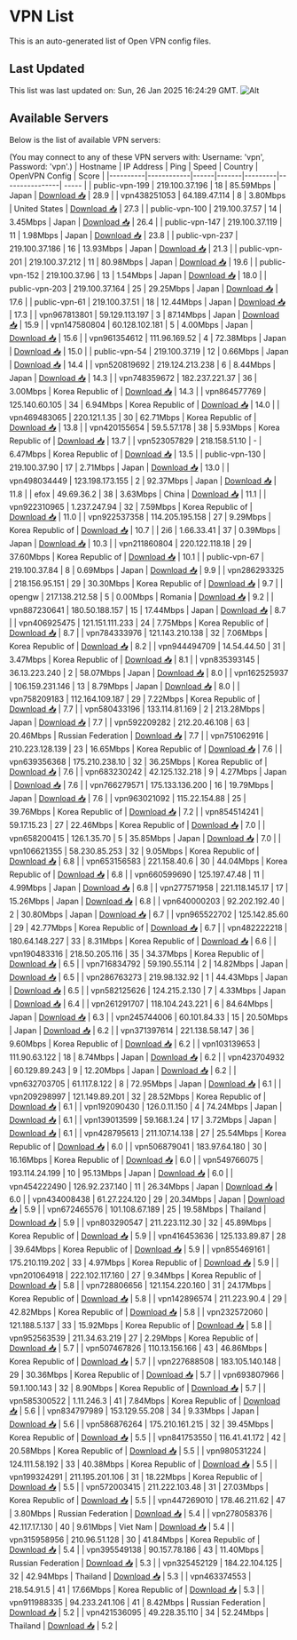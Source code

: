 # VPN List

This is an auto-generated list of Open VPN config files.

## Last Updated

This list was last updated on: Sun, 26 Jan 2025 16:24:29 GMT.
![Alt](https://repobeats.axiom.co/api/embed/186b98318ef1479477931607c1ad7d823f12451f.svg "Repobeats analytics image")

## Available Servers

Below is the list of available VPN servers:

(You may connect to any of these VPN servers with: Username: 'vpn', Password: 'vpn'.)
| Hostname | IP Address | Ping | Speed | Country | OpenVPN Config | Score |
|----------|------------|------|-------|---------|----------------| ----- |
| public-vpn-199 | 219.100.37.196 | 18 | 85.59Mbps | Japan | [Download 📥](./configs/server_0_JP.ovpn) | 28.9 |
| vpn438251053 | 64.189.47.114 | 8 | 3.80Mbps | United States | [Download 📥](./configs/server_1_US.ovpn) | 27.3 |
| public-vpn-100 | 219.100.37.57 | 14 | 3.45Mbps | Japan | [Download 📥](./configs/server_2_JP.ovpn) | 26.4 |
| public-vpn-147 | 219.100.37.119 | 11 | 1.98Mbps | Japan | [Download 📥](./configs/server_3_JP.ovpn) | 23.8 |
| public-vpn-237 | 219.100.37.186 | 16 | 13.93Mbps | Japan | [Download 📥](./configs/server_4_JP.ovpn) | 21.3 |
| public-vpn-201 | 219.100.37.212 | 11 | 80.98Mbps | Japan | [Download 📥](./configs/server_5_JP.ovpn) | 19.6 |
| public-vpn-152 | 219.100.37.96 | 13 | 1.54Mbps | Japan | [Download 📥](./configs/server_6_JP.ovpn) | 18.0 |
| public-vpn-203 | 219.100.37.164 | 25 | 29.25Mbps | Japan | [Download 📥](./configs/server_7_JP.ovpn) | 17.6 |
| public-vpn-61 | 219.100.37.51 | 18 | 12.44Mbps | Japan | [Download 📥](./configs/server_8_JP.ovpn) | 17.3 |
| vpn967813801 | 59.129.113.197 | 3 | 87.14Mbps | Japan | [Download 📥](./configs/server_9_JP.ovpn) | 15.9 |
| vpn147580804 | 60.128.102.181 | 5 | 4.00Mbps | Japan | [Download 📥](./configs/server_10_JP.ovpn) | 15.6 |
| vpn961354612 | 111.96.169.52 | 4 | 72.38Mbps | Japan | [Download 📥](./configs/server_11_JP.ovpn) | 15.0 |
| public-vpn-54 | 219.100.37.19 | 12 | 0.66Mbps | Japan | [Download 📥](./configs/server_12_JP.ovpn) | 14.4 |
| vpn520819692 | 219.124.213.238 | 6 | 8.44Mbps | Japan | [Download 📥](./configs/server_13_JP.ovpn) | 14.3 |
| vpn748359672 | 182.237.221.37 | 36 | 3.00Mbps | Korea Republic of | [Download 📥](./configs/server_14_KR.ovpn) | 14.3 |
| vpn864577769 | 125.140.60.105 | 34 | 6.94Mbps | Korea Republic of | [Download 📥](./configs/server_15_KR.ovpn) | 14.0 |
| vpn469483065 | 220.121.1.35 | 30 | 62.71Mbps | Korea Republic of | [Download 📥](./configs/server_16_KR.ovpn) | 13.8 |
| vpn420155654 | 59.5.57.178 | 38 | 5.93Mbps | Korea Republic of | [Download 📥](./configs/server_17_KR.ovpn) | 13.7 |
| vpn523057829 | 218.158.51.10 | - | 6.47Mbps | Korea Republic of | [Download 📥](./configs/server_18_KR.ovpn) | 13.5 |
| public-vpn-130 | 219.100.37.90 | 17 | 2.71Mbps | Japan | [Download 📥](./configs/server_19_JP.ovpn) | 13.0 |
| vpn498034449 | 123.198.173.155 | 2 | 92.37Mbps | Japan | [Download 📥](./configs/server_20_JP.ovpn) | 11.8 |
| efox | 49.69.36.2 | 38 | 3.63Mbps | China | [Download 📥](./configs/server_21_CN.ovpn) | 11.1 |
| vpn922310965 | 1.237.247.94 | 32 | 7.59Mbps | Korea Republic of | [Download 📥](./configs/server_22_KR.ovpn) | 11.0 |
| vpn922537358 | 114.205.195.158 | 27 | 9.29Mbps | Korea Republic of | [Download 📥](./configs/server_23_KR.ovpn) | 10.7 |
| 2i6 | 1.66.33.41 | 37 | 0.39Mbps | Japan | [Download 📥](./configs/server_24_JP.ovpn) | 10.3 |
| vpn211860804 | 220.122.118.18 | 29 | 37.60Mbps | Korea Republic of | [Download 📥](./configs/server_25_KR.ovpn) | 10.1 |
| public-vpn-67 | 219.100.37.84 | 8 | 0.69Mbps | Japan | [Download 📥](./configs/server_26_JP.ovpn) | 9.9 |
| vpn286293325 | 218.156.95.151 | 29 | 30.30Mbps | Korea Republic of | [Download 📥](./configs/server_27_KR.ovpn) | 9.7 |
| opengw | 217.138.212.58 | 5 | 0.00Mbps | Romania | [Download 📥](./configs/server_28_RO.ovpn) | 9.2 |
| vpn887230641 | 180.50.188.157 | 15 | 17.44Mbps | Japan | [Download 📥](./configs/server_29_JP.ovpn) | 8.7 |
| vpn406925475 | 121.151.111.233 | 24 | 7.75Mbps | Korea Republic of | [Download 📥](./configs/server_30_KR.ovpn) | 8.7 |
| vpn784333976 | 121.143.210.138 | 32 | 7.06Mbps | Korea Republic of | [Download 📥](./configs/server_31_KR.ovpn) | 8.2 |
| vpn944494709 | 14.54.44.50 | 31 | 3.47Mbps | Korea Republic of | [Download 📥](./configs/server_32_KR.ovpn) | 8.1 |
| vpn835393145 | 36.13.223.240 | 2 | 58.07Mbps | Japan | [Download 📥](./configs/server_33_JP.ovpn) | 8.0 |
| vpn162525937 | 106.159.231.146 | 13 | 8.79Mbps | Japan | [Download 📥](./configs/server_34_JP.ovpn) | 8.0 |
| vpn758209183 | 112.164.109.187 | 29 | 7.22Mbps | Korea Republic of | [Download 📥](./configs/server_35_KR.ovpn) | 7.7 |
| vpn580433196 | 133.114.81.169 | 2 | 213.28Mbps | Japan | [Download 📥](./configs/server_36_JP.ovpn) | 7.7 |
| vpn592209282 | 212.20.46.108 | 63 | 20.46Mbps | Russian Federation | [Download 📥](./configs/server_37_RU.ovpn) | 7.7 |
| vpn751062916 | 210.223.128.139 | 23 | 16.65Mbps | Korea Republic of | [Download 📥](./configs/server_38_KR.ovpn) | 7.6 |
| vpn639356368 | 175.210.238.10 | 32 | 36.25Mbps | Korea Republic of | [Download 📥](./configs/server_39_KR.ovpn) | 7.6 |
| vpn683230242 | 42.125.132.218 | 9 | 4.27Mbps | Japan | [Download 📥](./configs/server_40_JP.ovpn) | 7.6 |
| vpn766279571 | 175.133.136.200 | 16 | 19.79Mbps | Japan | [Download 📥](./configs/server_41_JP.ovpn) | 7.6 |
| vpn963021092 | 115.22.154.88 | 25 | 39.76Mbps | Korea Republic of | [Download 📥](./configs/server_42_KR.ovpn) | 7.2 |
| vpn854514241 | 59.17.15.23 | 27 | 22.46Mbps | Korea Republic of | [Download 📥](./configs/server_43_KR.ovpn) | 7.0 |
| vpn658200415 | 126.1.35.70 | 5 | 35.85Mbps | Japan | [Download 📥](./configs/server_44_JP.ovpn) | 7.0 |
| vpn106621355 | 58.230.85.253 | 32 | 9.05Mbps | Korea Republic of | [Download 📥](./configs/server_45_KR.ovpn) | 6.8 |
| vpn653156583 | 221.158.40.6 | 30 | 44.04Mbps | Korea Republic of | [Download 📥](./configs/server_46_KR.ovpn) | 6.8 |
| vpn660599690 | 125.197.47.48 | 11 | 4.99Mbps | Japan | [Download 📥](./configs/server_47_JP.ovpn) | 6.8 |
| vpn277571958 | 221.118.145.17 | 17 | 15.26Mbps | Japan | [Download 📥](./configs/server_48_JP.ovpn) | 6.8 |
| vpn640000203 | 92.202.192.40 | 2 | 30.80Mbps | Japan | [Download 📥](./configs/server_49_JP.ovpn) | 6.7 |
| vpn965522702 | 125.142.85.60 | 29 | 42.77Mbps | Korea Republic of | [Download 📥](./configs/server_50_KR.ovpn) | 6.7 |
| vpn482222218 | 180.64.148.227 | 33 | 8.31Mbps | Korea Republic of | [Download 📥](./configs/server_51_KR.ovpn) | 6.6 |
| vpn190483316 | 218.50.205.116 | 35 | 34.37Mbps | Korea Republic of | [Download 📥](./configs/server_52_KR.ovpn) | 6.5 |
| vpn716834792 | 59.190.55.114 | 2 | 14.82Mbps | Japan | [Download 📥](./configs/server_53_JP.ovpn) | 6.5 |
| vpn286763273 | 219.98.132.92 | 1 | 44.43Mbps | Japan | [Download 📥](./configs/server_54_JP.ovpn) | 6.5 |
| vpn582125626 | 124.215.2.130 | 7 | 4.33Mbps | Japan | [Download 📥](./configs/server_55_JP.ovpn) | 6.4 |
| vpn261291707 | 118.104.243.221 | 6 | 84.64Mbps | Japan | [Download 📥](./configs/server_56_JP.ovpn) | 6.3 |
| vpn245744006 | 60.101.84.33 | 15 | 20.50Mbps | Japan | [Download 📥](./configs/server_57_JP.ovpn) | 6.2 |
| vpn371397614 | 221.138.58.147 | 36 | 9.60Mbps | Korea Republic of | [Download 📥](./configs/server_58_KR.ovpn) | 6.2 |
| vpn103139653 | 111.90.63.122 | 18 | 8.74Mbps | Japan | [Download 📥](./configs/server_59_JP.ovpn) | 6.2 |
| vpn423704932 | 60.129.89.243 | 9 | 12.20Mbps | Japan | [Download 📥](./configs/server_60_JP.ovpn) | 6.2 |
| vpn632703705 | 61.117.8.122 | 8 | 72.95Mbps | Japan | [Download 📥](./configs/server_61_JP.ovpn) | 6.1 |
| vpn209298997 | 121.149.89.201 | 32 | 28.52Mbps | Korea Republic of | [Download 📥](./configs/server_62_KR.ovpn) | 6.1 |
| vpn192090430 | 126.0.11.150 | 4 | 74.24Mbps | Japan | [Download 📥](./configs/server_63_JP.ovpn) | 6.1 |
| vpn139013599 | 59.168.1.24 | 17 | 3.72Mbps | Japan | [Download 📥](./configs/server_64_JP.ovpn) | 6.1 |
| vpn428795613 | 211.107.14.138 | 27 | 25.54Mbps | Korea Republic of | [Download 📥](./configs/server_65_KR.ovpn) | 6.0 |
| vpn506879041 | 183.97.64.180 | 30 | 16.16Mbps | Korea Republic of | [Download 📥](./configs/server_66_KR.ovpn) | 6.0 |
| vpn549766075 | 193.114.24.199 | 10 | 95.13Mbps | Japan | [Download 📥](./configs/server_67_JP.ovpn) | 6.0 |
| vpn454222490 | 126.92.237.140 | 11 | 26.34Mbps | Japan | [Download 📥](./configs/server_68_JP.ovpn) | 6.0 |
| vpn434008438 | 61.27.224.120 | 29 | 20.34Mbps | Japan | [Download 📥](./configs/server_69_JP.ovpn) | 5.9 |
| vpn672465576 | 101.108.67.189 | 25 | 19.58Mbps | Thailand | [Download 📥](./configs/server_70_TH.ovpn) | 5.9 |
| vpn803290547 | 211.223.112.30 | 32 | 45.89Mbps | Korea Republic of | [Download 📥](./configs/server_71_KR.ovpn) | 5.9 |
| vpn416453636 | 125.133.89.87 | 28 | 39.64Mbps | Korea Republic of | [Download 📥](./configs/server_72_KR.ovpn) | 5.9 |
| vpn855469161 | 175.210.119.202 | 33 | 4.97Mbps | Korea Republic of | [Download 📥](./configs/server_73_KR.ovpn) | 5.9 |
| vpn201064918 | 222.102.117.160 | 27 | 9.34Mbps | Korea Republic of | [Download 📥](./configs/server_74_KR.ovpn) | 5.8 |
| vpn728806656 | 121.154.220.160 | 31 | 24.17Mbps | Korea Republic of | [Download 📥](./configs/server_75_KR.ovpn) | 5.8 |
| vpn142896574 | 211.223.90.4 | 29 | 42.82Mbps | Korea Republic of | [Download 📥](./configs/server_76_KR.ovpn) | 5.8 |
| vpn232572060 | 121.188.5.137 | 33 | 15.92Mbps | Korea Republic of | [Download 📥](./configs/server_77_KR.ovpn) | 5.8 |
| vpn952563539 | 211.34.63.219 | 27 | 2.29Mbps | Korea Republic of | [Download 📥](./configs/server_78_KR.ovpn) | 5.7 |
| vpn507467826 | 110.13.156.166 | 43 | 46.86Mbps | Korea Republic of | [Download 📥](./configs/server_79_KR.ovpn) | 5.7 |
| vpn227688508 | 183.105.140.148 | 29 | 30.36Mbps | Korea Republic of | [Download 📥](./configs/server_80_KR.ovpn) | 5.7 |
| vpn693807966 | 59.1.100.143 | 32 | 8.90Mbps | Korea Republic of | [Download 📥](./configs/server_81_KR.ovpn) | 5.7 |
| vpn585300522 | 1.11.246.3 | 41 | 7.84Mbps | Korea Republic of | [Download 📥](./configs/server_82_KR.ovpn) | 5.6 |
| vpn834797989 | 153.129.55.208 | 34 | 9.33Mbps | Japan | [Download 📥](./configs/server_83_JP.ovpn) | 5.6 |
| vpn586876264 | 175.210.161.215 | 32 | 39.45Mbps | Korea Republic of | [Download 📥](./configs/server_84_KR.ovpn) | 5.5 |
| vpn841753550 | 116.41.41.172 | 42 | 20.58Mbps | Korea Republic of | [Download 📥](./configs/server_85_KR.ovpn) | 5.5 |
| vpn980531224 | 124.111.58.192 | 33 | 40.38Mbps | Korea Republic of | [Download 📥](./configs/server_86_KR.ovpn) | 5.5 |
| vpn199324291 | 211.195.201.106 | 31 | 18.22Mbps | Korea Republic of | [Download 📥](./configs/server_87_KR.ovpn) | 5.5 |
| vpn572003415 | 211.222.103.48 | 31 | 27.03Mbps | Korea Republic of | [Download 📥](./configs/server_88_KR.ovpn) | 5.5 |
| vpn447269010 | 178.46.211.62 | 47 | 3.80Mbps | Russian Federation | [Download 📥](./configs/server_89_RU.ovpn) | 5.4 |
| vpn278058376 | 42.117.17.130 | 40 | 9.61Mbps | Viet Nam | [Download 📥](./configs/server_90_VN.ovpn) | 5.4 |
| vpn315958956 | 210.96.51.128 | 30 | 41.84Mbps | Korea Republic of | [Download 📥](./configs/server_91_KR.ovpn) | 5.4 |
| vpn395549138 | 90.157.78.186 | 43 | 11.40Mbps | Russian Federation | [Download 📥](./configs/server_92_RU.ovpn) | 5.3 |
| vpn325452129 | 184.22.104.125 | 32 | 42.94Mbps | Thailand | [Download 📥](./configs/server_93_TH.ovpn) | 5.3 |
| vpn463374553 | 218.54.91.5 | 41 | 17.66Mbps | Korea Republic of | [Download 📥](./configs/server_94_KR.ovpn) | 5.3 |
| vpn911988335 | 94.233.241.106 | 41 | 8.42Mbps | Russian Federation | [Download 📥](./configs/server_95_RU.ovpn) | 5.2 |
| vpn421536095 | 49.228.35.110 | 34 | 52.24Mbps | Thailand | [Download 📥](./configs/server_96_TH.ovpn) | 5.2 |
